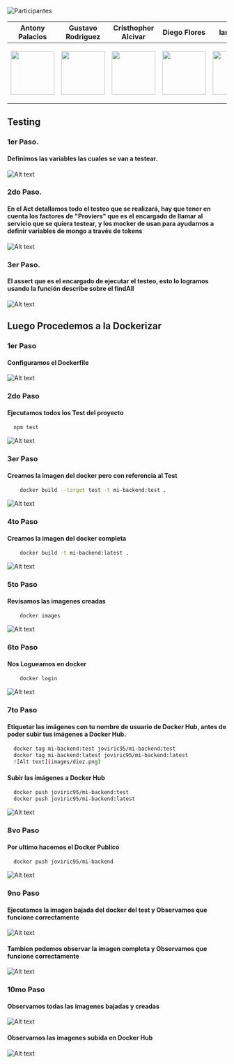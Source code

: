 
![Participantes](https://github.com/Byotony/logospng/blob/main/PNG/Participantes%20WHITE.png)

| Antony Palacios | Gustavo Rodriguez | Cristhopher Alcivar | Diego Flores | Ian Velez | Isaac Joviric |
| ------ | ------ | ------ | ------ |  ------ | ------ |
|<p align="center"><a href="https://github.com/byotony"><img src="https://github.com/Byotony/logospng/blob/main/PNG/Byonetta.png" text-align="center" width="100" height="100"/></a></p>|<p align="center"><a href="https://github.com/gusrsl"><img src="https://github.com/Byotony/logospng/blob/main/PNG/gustavo.png" align="center" width="100" height="100"/></a></p>|<p align="center"><a href="https://github.com/krixsjdk"><img src="https://github.com/Byotony/logospng/blob/main/PNG/alcivar.png" align="center" width="100" height="100"/></a></p>|<p align="center"><a href="https://github.com/diegoflores16"><img src="https://github.com/Byotony/logospng/blob/main/PNG/diego.png" align="center" width="100" height="100"/></a></p>|<p align="center"><a href="https://github.com/e1313326363"><img src="https://github.com/Byotony/logospng/blob/main/PNG/ian.png" align="center" width="100" height="100"/></a></p>|<p align="center"><a href="https://github.com/IsaacJ95"><img src="https://github.com/Byotony/logospng/blob/main/PNG/chepo.png" align="center" width="100" height="100"/></a></p>|

## Testing

### 1er Paso.
#### Definimos las variables las cuales se van a testear.
![Alt text](images/uno.png)

### 2do Paso.
#### En el Act detallamos todo el testeo que se realizará, hay que tener en cuenta los factores de "Proviers" que es el encargado de llamar al servicio que se quiera testear, y los mocker de usan para ayudarnos a definir variables de mongo a través de tokens
![Alt text](images/dos.png)

### 3er Paso.
#### El assert que es el encargado de ejecutar el testeo, esto lo logramos usando la función describe sobre el findAll
![Alt text](images/tres.png)

## Luego Procedemos a la Dockerizar 

### 1er Paso
#### Configuramos el Dockerfile
![Alt text](images/cuatro.png)

### 2do Paso
#### Ejecutamos todos los Test del proyecto
```sh
  npm test
```
![Alt text](images/cinco.png)

### 3er Paso
#### Creamos la imagen del docker pero con referencia al Test
```sh
    docker build --target test -t mi-backend:test .  
```    
![Alt text](images/sexto.png)

### 4to Paso
#### Creamos la imagen del docker completa
```sh
    docker build -t mi-backend:latest .
``` 
![Alt text](images/septimo.png)

### 5to Paso
#### Revisamos las imagenes creadas 
```sh
    docker images
``` 
![Alt text](images/octavo.png)

### 6to Paso
#### Nos Logueamos en docker
```sh
    docker login
``` 
![Alt text](images/noveno.png)

### 7to Paso
#### Etiquetar las imágenes con tu nombre de usuario de Docker Hub, antes de poder subir tus imágenes a Docker Hub.
```sh
  docker tag mi-backend:test joviric95/mi-backend:test
  docker tag mi-backend:latest joviric95/mi-backend:latest
  ![Alt text](images/diez.png)
```
#### Subir las imágenes a Docker Hub
```sh
  docker push joviric95/mi-backend:test
  docker push joviric95/mi-backend:latest
```
![Alt text](images/once.png)

### 8vo Paso
#### Por ultimo hacemos el Docker Publico
```sh
  docker push joviric95/mi-backend
```
![Alt text](images/doce.png)

### 9no Paso
#### Ejecutamos la imagen bajada del docker del test y Observamos que funcione correctamente
![Alt text](images/trece.png)

#### Tambien podemos observar la imagen completa y Observamos que funcione correctamente
![Alt text](images/catorce.png)

### 10mo Paso
#### Observamos todas las imagenes bajadas y creadas
![Alt text](images/quince.png)

#### Observamos las imagenes subida en Docker Hub
![Alt text](images/dieciseis.png)
